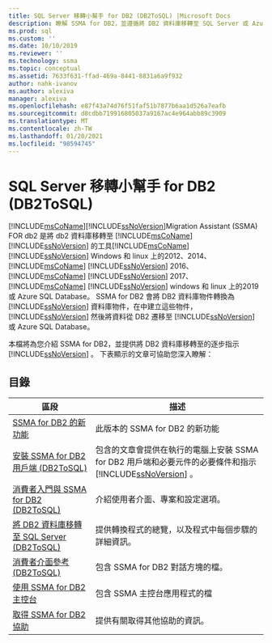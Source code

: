 ```yaml
---
title: SQL Server 移轉小幫手 for DB2 (DB2ToSQL) |Microsoft Docs
description: 瞭解 SSMA for DB2，並遵循將 DB2 資料庫移轉至 SQL Server 或 Azure SQL Database 的逐步指示。
ms.prod: sql
ms.custom: ''
ms.date: 10/10/2019
ms.reviewer: ''
ms.technology: ssma
ms.topic: conceptual
ms.assetid: 7633f631-ffad-469a-8441-8831a6a9f932
author: nahk-ivanov
ms.author: alexiva
manager: alexiva
ms.openlocfilehash: e87f43a74d76f51faf51b7877b6aa1d526a7eafb
ms.sourcegitcommit: d8cdbb719916805037a9167ac4e964abb89c3909
ms.translationtype: MT
ms.contentlocale: zh-TW
ms.lasthandoff: 01/20/2021
ms.locfileid: "98594745"
---
```

# <a name="sql-server-migration-assistant-for-db2-db2tosql"></a>SQL Server 移轉小幫手 for DB2 (DB2ToSQL) 
[!INCLUDE[msCoName](../../includes/msconame_md.md)][!INCLUDE[ssNoVersion](../../includes/ssnoversion-md.md)]Migration Assistant (SSMA) FOR db2 是將 db2 資料庫移轉至 [!INCLUDE[msCoName](../../includes/msconame_md.md)] [!INCLUDE[ssNoVersion](../../includes/ssnoversion-md.md)] 的工具[!INCLUDE[msCoName](../../includes/msconame_md.md)] [!INCLUDE[ssNoVersion](../../includes/ssnoversion-md.md)] Windows 和 linux 上的2012、2014、 [!INCLUDE[msCoName](../../includes/msconame_md.md)] [!INCLUDE[ssNoVersion](../../includes/ssnoversion-md.md)] 2016、 [!INCLUDE[msCoName](../../includes/msconame_md.md)] [!INCLUDE[ssNoVersion](../../includes/ssnoversion-md.md)] 2017、 [!INCLUDE[msCoName](../../includes/msconame_md.md)] [!INCLUDE[ssNoVersion](../../includes/ssnoversion-md.md)] windows 和 linux 上的2019或 Azure SQL Database。 SSMA for DB2 會將 DB2 資料庫物件轉換為 [!INCLUDE[ssNoVersion](../../includes/ssnoversion-md.md)] 資料庫物件，在中建立這些物件， [!INCLUDE[ssNoVersion](../../includes/ssnoversion-md.md)] 然後將資料從 DB2 遷移至 [!INCLUDE[ssNoVersion](../../includes/ssnoversion-md.md)] 或 Azure SQL Database。  
  
本檔將為您介紹 SSMA for DB2，並提供將 DB2 資料庫移轉至的逐步指示 [!INCLUDE[ssNoVersion](../../includes/ssnoversion-md.md)] 。 下表顯示的文章可協助您深入瞭解：  
  
## <a name="contents"></a>目錄  
  
|區段|描述|  
|-----------|---------------|
|[SSMA for DB2 的新功能](./what-s-new-in-ssma-for-db2-db2tosql.md)|此版本的 SSMA for DB2 的新功能|  
|[安裝 SSMA for DB2 用戶端 &#40;DB2ToSQL&#41;](../../ssma/db2/installing-ssma-for-db2-client-db2tosql.md)|包含的文章會提供在執行的電腦上安裝 SSMA for DB2 用戶端和必要元件的必要條件和指示 [!INCLUDE[ssNoVersion](../../includes/ssnoversion-md.md)] 。|  
|[消費者入門與 SSMA for DB2 &#40;DB2ToSQL&#41;](../../ssma/db2/getting-started-with-ssma-for-db2-db2tosql.md)|介紹使用者介面、專案和設定選項。|  
|[將 DB2 資料庫移轉至 SQL Server &#40;DB2ToSQL&#41;](../../ssma/db2/migrating-db2-databases-to-sql-server-db2tosql.md)|提供轉換程式的總覽，以及程式中每個步驟的詳細資訊。|  
|[消費者介面參考 &#40;DB2ToSQL&#41;](../../ssma/db2/user-interface-reference-db2tosql.md)|包含 SSMA for DB2 對話方塊的檔。|  
|[使用 SSMA for DB2 主控台](./working-with-ssma-for-oracle-console-db2tosql.md)|包含 SSMA 主控台應用程式的檔|  
|[取得 SSMA for DB2 協助](../sql-server-migration-assistant.md)|提供有關取得其他協助的資訊。|